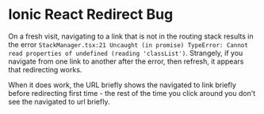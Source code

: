 # Ionic React Redirect Bug

On a fresh visit, navigating to a link that is not in the routing stack results in the error `StackManager.tsx:21 Uncaught (in promise) TypeError: Cannot read properties of undefined (reading 'classList')`. Strangely, if you navigate from one link to another after the error, then refresh, it appears that redirecting works. 

When it does work, the URL briefly shows the navigated to link briefly before redirecting first time - the rest of the time you click around you don't see the navigated to url briefly.